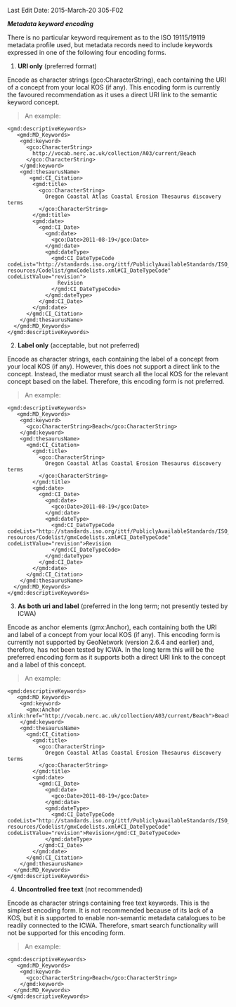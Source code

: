 Last Edit Date: 2015-March-20                                                                   305-F02

***Metadata keyword encoding***

There is no particular keyword requirement as to the ISO 19115/19119 metadata profile used, but metadata records need to include keywords expressed in one of the following four encoding forms.

1.  **URI only** (preferred format)

Encode as character strings (gco:CharacterString), each containing the URI of a concept from your local KOS (if any). This encoding form is currently the favoured recommendation as it uses a direct URI link to the semantic keyword concept.


> An example:

```
<gmd:descriptiveKeywords>
   <gmd:MD_Keywords> 
    <gmd:keyword> 
      <gco:CharacterString> 
        http://vocab.nerc.ac.uk/collection/A03/current/Beach 
      </gco:CharacterString> 
    </gmd:keyword>
    <gmd:thesaurusName>
       <gmd:CI_Citation> 
        <gmd:title> 
          <gco:CharacterString> 
            Oregon Coastal Atlas Coastal Erosion Thesaurus discovery terms 
          </gco:CharacterString> 
        </gmd:title> 
        <gmd:date> 
          <gmd:CI_Date> 
            <gmd:date> 
              <gco:Date>2011-08-19</gco:Date> 
            </gmd:date> 
            <gmd:dateType> 
              <gmd:CI_DateTypeCode codeList="http://standards.iso.org/ittf/PubliclyAvailableStandards/ISO_19139_Schemas/ resources/Codelist/gmxCodelists.xml#CI_DateTypeCode" codeListValue="revision"> 
                Revision 
              </gmd:CI_DateTypeCode>
			</gmd:dateType> 
          </gmd:CI_Date>
		</gmd:date> 
      </gmd:CI_Citation> 
    </gmd:thesaurusName> 
  </gmd:MD_Keywords> 
</gmd:descriptiveKeywords>
```

2.  **Label only** (acceptable, but not preferred)

Encode as character strings, each containing the label of a concept from your local KOS (if any). However, this does not support a direct link to the concept. Instead, the mediator must search all the local KOS for the relevant concept based on the label. Therefore, this encoding form is not preferred.

> An example:

```
<gmd:descriptiveKeywords>
   <gmd:MD_Keywords> 
    <gmd:keyword> 
      <gco:CharacterString>Beach</gco:CharacterString> 
    </gmd:keyword> 
    <gmd:thesaurusName> 
      <gmd:CI_Citation> 
        <gmd:title> 
          <gco:CharacterString> 
            Oregon Coastal Atlas Coastal Erosion Thesaurus discovery terms 
          </gco:CharacterString> 
        </gmd:title> 
        <gmd:date> 
          <gmd:CI_Date> 
            <gmd:date> 
              <gco:Date>2011-08-19</gco:Date> 
            </gmd:date> 
            <gmd:dateType> 
              <gmd:CI_DateTypeCode 
codeList="http://standards.iso.org/ittf/PubliclyAvailableStandards/ISO_19139_Schemas/ resources/Codelist/gmxCodelists.xml#CI_DateTypeCode" codeListValue="revision">Revision 
              </gmd:CI_DateTypeCode>
			</gmd:dateType> 
          </gmd:CI_Date>
		</gmd:date> 
      </gmd:CI_Citation> 
    </gmd:thesaurusName> 
  </gmd:MD_Keywords> 
</gmd:descriptiveKeywords>
``` 

3.  **As both uri and label** (preferred in the long term; not presently tested by ICWA)

Encode as anchor elements (gmx:Anchor), each containing both the URI and label of a concept from your local KOS (if any). This encoding form is currently not supported by GeoNetwork (version 2.6.4 and earlier) and, therefore, has not been tested by ICWA. In the long term this will be the preferred encoding form as it supports both a direct URI link to the concept and a label of this concept.

> An example:
```
<gmd:descriptiveKeywords>
   <gmd:MD_Keywords> 
    <gmd:keyword> 
      <gmx:Anchor xlink:href="http://vocab.nerc.ac.uk/collection/A03/current/Beach">Beach</gmx:Anchor> 
    </gmd:keyword> 
    <gmd:thesaurusName> 
      <gmd:CI_Citation> 
        <gmd:title> 
          <gco:CharacterString> 
            Oregon Coastal Atlas Coastal Erosion Thesaurus discovery terms  
          </gco:CharacterString> 
        </gmd:title> 
        <gmd:date> 
          <gmd:CI_Date> 
            <gmd:date> 
              <gco:Date>2011-08-19</gco:Date> 
            </gmd:date> 
            <gmd:dateType> 
              <gmd:CI_DateTypeCode codeList="http://standards.iso.org/ittf/PubliclyAvailableStandards/ISO_19139_Schemas/ resources/Codelist/gmxCodelists.xml#CI_DateTypeCode" codeListValue="revision">Revision</gmd:CI_DateTypeCode>
			</gmd:dateType> 
          </gmd:CI_Date>
		</gmd:date> 
      </gmd:CI_Citation> 
    </gmd:thesaurusName> 
  </gmd:MD_Keywords> 
</gmd:descriptiveKeywords> 
```

4.  **Uncontrolled free text** (not recommended)

Encode as character strings containing free text keywords. This is the simplest encoding form. It is not recommended because of its lack of a KOS, but it is supported to enable non-semantic metadata catalogues to be readily connected to the ICWA. Therefore, smart search functionality will not be supported for this encoding form.

> An example:

```
<gmd:descriptiveKeywords>
   <gmd:MD_Keywords> 
    <gmd:keyword> 
      <gco:CharacterString>Beach</gco:CharacterString> 
    </gmd:keyword> 
  </gmd:MD_Keywords> 
</gmd:descriptiveKeywords> 
